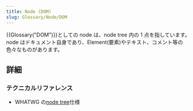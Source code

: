 ```yaml
---
title: Node (DOM)
slug: Glossary/Node/DOM
---
```

{{Glossary("DOM")}}としての node は、node tree 内の 1 点を指しています。node はドキュメント自身であり、Element(要素)やテキスト、コメント等の色々なものがあります。

## 詳細

### テクニカルリファレンス

- WHATWG の[node tree](https://dom.spec.whatwg.org/#concept-node)仕様
